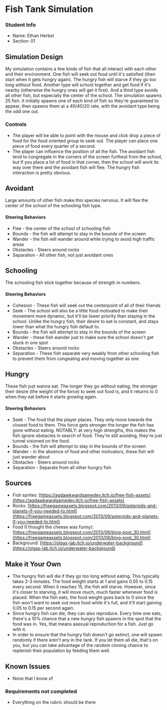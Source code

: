 # Fish Tank Simulation

### Student Info

-   Name: Ethan Herbst
-   Section: 01

## Simulation Design

My simulation contains a few kinds of fish that all interact with each other and their environment. One fish will seek out food until it's satisfied (then start when it gets hungry again). The hungry fish will starve if they go too long without food. Another type will school together and get food if it's nearby (otherwise the hungry ones will get it first). And a third type avoids all other fish, but especially the center of the school. The simulation spawns 25 fish. It initially spawns one of each kind of fish so they're guaranteed to appear, then spawns them at a 40/40/20 rate, with the avoidant type being the odd one out.

### Controls

- The player will be able to point with the mouse and click drop a piece of food for the food oriented group to seek out. The player can place one piece of food every quarter of a second.
- The player can influence the position of all the fish. The avoidant fish tend to congregate in the corners of the screen furthest from the school, but if you place a lot of food in that corner, then the school will work its way over there and the avoidant fish will flee. The hungry fish interaction is pretty obvious.

## Avoidant

Large amounts of other fish make this species nervous. It will flee the center of the school of the schooling fish type.

#### Steering Behaviors

- Flee - the center of the school of schooling fish
- Bounds - the fish will attempt to stay in the bounds of the screen
- Wander - the fish will wander around while trying to avoid high traffic areas
- Obstacles - Steers around rocks
- Separation - All other fish, not just avoidant ones

## Schooling

The schooling fish stick together because of strength in numbers.

#### Steering Behaviors

- Cohesion - These fish will seek out the centerpoint of all of their friends
- Seek - The school will also be a little food motivated to make their movement more dynamic, but it'll be lower priority than staying in the school. Unlike the hungry fish, their desire to eat is constant, and stays lower than what the hungry fish default to.
- Bounds - the fish will attempt to stay in the bounds of the screen
- Wander - these fish wander just to make sure the school doesn't get stuck in one spot
- Obstacles - Steers around rocks
- Separation - These fish separate very weakly from other schooling fish to prevent them from congealing and moving together as one

## Hungry

These fish just wanna eat. The longer they go without eating, the stronger their desire (the weight of the force) to seek out food is, and it returns to 0 when they eat before it starts growing again.

#### Steering Behaviors

- Seek - The food that the player places. They only move towards the closest food to them. This force gets stronger the longer the fish has gone without eating. NOTABLY: at very high strengths, this makes the fish ignore obstacles in search of food. They're still avoiding, they're just tunnel visioned on the food.
- Bounds - the fish will attempt to stay in the bounds of the screen
- Wander - in the absence of food and other motivators, these fish will just wander about
- Obstacles - Steers around rocks
- Separation - Separate from all other hungry fish

## Sources

- Fish sprites: [https://agdawkwardgamedev.itch.io/free-fish-assets](https://agdawkwardgamedev.itch.io/free-fish-assets)
- Rocks: [https://freegameassets.blogspot.com/2013/09/asteroids-and-planets-if-you-needed-to.html](https://freegameassets.blogspot.com/2013/09/asteroids-and-planets-if-you-needed-to.html)
- Food (I thought the cheese was funny): [https://freegameassets.blogspot.com/2013/08/blog-post_30.html](https://freegameassets.blogspot.com/2013/08/blog-post_30.html)
- Background: [https://olgas-lab.itch.io/underwater-background](https://olgas-lab.itch.io/underwater-background)

## Make it Your Own

- The hungry fish will die if they go too long without eating. This typically takes 2-3 minutes. The food weight starts at 1 and gains 0.05 to 0.15 every second. When it reaches 15, the fish will starve. However, since it's closer to starving, it will move much, *much* faster whenever food is placed. When the fish eats, the food weight goes back to 0 since the fish won't want to seek out more food while it's full, and it'll start gaining 0.05 to 0.15 per second again.
- Since hungry fish can die, they can also reproduce. Every time one eats, there's a 10% chance that a new hungry fish spawns in the spot that the food was in. Yes, that means asexual reproduction for a fish. Just go with it.
- In order to ensure that the hungry fish doesn't go extinct, one will spawn randomly if there aren't any in the tank. If you let them all die, that's on you, but you can take advantage of the random cloning chance to replenish their population by feeding them well.

## Known Issues

- None that I know of

### Requirements not completed

- Everything on the rubric should be there


